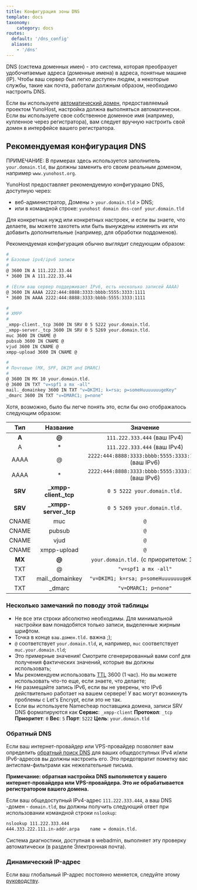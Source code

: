 ```yaml
---
title: Конфигурация зоны DNS
template: docs
taxonomy:
    category: docs
routes:
  default: '/dns_config'
  aliases:
    - '/dns'
---
```


DNS (система доменных имен) - это система, которая преобразует удобочитаемые адреса
(доменные имена) в адреса, понятные машине (IP). Чтобы ваш сервер был
легко доступен людям, а некоторые службы, такие как почта, работали
должным образом, необходимо настроить DNS.

Если вы используете [автоматический домен](/dns_nohost_me), предоставляемый проектом YunoHost, настройка должна
выполняться автоматически. Если вы используете свое собственное доменное имя (например, купленное через
регистратора), вам следует вручную настроить свой домен в
интерфейсе вашего регистратора.

## Рекомендуемая конфигурация DNS

ПРИМЕЧАНИЕ: В примерах здесь используется заполнитель `your.domain.tld`, вы должны заменить его своим реальным доменом, например `www.yunohost.org`.

YunoHost предоставляет рекомендуемую конфигурацию DNS, доступную через:

- веб-администратор, Домены > `your.domain.tld` > DNS;
- или в командной строке: `yunohost domain dns-conf your.domain.tld`

Для конкретных нужд или конкретных настроек, и если вы знаете, что делаете, вы
можете захотеть или быть вынуждены изменить их или добавить дополнительные (например, для обработки
поддоменов).

Рекомендуемая конфигурация обычно выглядит следующим образом:

```bash
#
# Базовые ipv4/ipv6 записи
#
@ 3600 IN A 111.222.33.44
* 3600 IN A 111.222.33.44

# (Если ваш сервер поддерживает IPv6, есть несколько записей AAAA)
@ 3600 IN AAAA 2222:444:8888:3333:bbbb:5555:3333:1111
* 3600 IN AAAA 2222:444:8888:3333:bbbb:5555:3333:1111

#
# XMPP
#
_xmpp-client._tcp 3600 IN SRV 0 5 5222 your.domain.tld.
_xmpp-server._tcp 3600 IN SRV 0 5 5269 your.domain.tld.
muc 3600 IN CNAME @
pubsub 3600 IN CNAME @
vjud 3600 IN CNAME @
xmpp-upload 3600 IN CNAME @

#
# Почтовые (MX, SPF, DKIM and DMARC)
#
@ 3600 IN MX 10 your.domain.tld.
@ 3600 IN TXT "v=spf1 a mx -all"
mail._domainkey 3600 IN TXT "v=DKIM1; k=rsa; p=someHuuuuuuugeKey"
_dmarc 3600 IN TXT "v=DMARC1; p=none"
```

Хотя, возможно, было бы легче понять это, если бы оно отображалось следующим образом:

| Тип    | Название                   | Значение                                                 |
| :-----: | :--------------------: | :--------------------------------------------------:  |
|  **A**  |   **@**                |  `111.222.333.444` (ваш IPv4)                        |
|    A    |   *                    |  `111.222.333.444` (ваш IPv4)                        |
|  AAAA   |   @                    |  `2222:444:8888:3333:bbbb:5555:3333:1111` (ваш IPv6) |
|  AAAA   |   *                    |  `2222:444:8888:3333:bbbb:5555:3333:1111` (ваш IPv6) |
| **SRV** | **_xmpp-client._tcp**  |  `0 5 5222 your.domain.tld.`                          |
| **SRV** | **_xmpp-server._tcp**  |  `0 5 5269 your.domain.tld.`                          |
|  CNAME  |   muc                  |  `@`                                                  |
|  CNAME  |   pubsub               |  `@`                                                  |
|  CNAME  |   vjud                 |  `@`                                                  |
|  CNAME  |   xmpp-upload          |  `@`                                                  |
| **MX**  | **@**                  |  `your.domain.tld.`     (с приоритетом: 10)            |
|   TXT   |   @                    |  `"v=spf1 a mx -all"`               |
|   TXT   |  mail._domainkey       |  `"v=DKIM1; k=rsa; p=someHuuuuuuugeKey"`              |
|   TXT   |  _dmarc                |  `"v=DMARC1; p=none"`                                 |

### Несколько замечаний по поводу этой таблицы

- Не все эти строки абсолютно необходимы. Для минимальной настройки вам понадобятся только записи, выделенные жирным шрифтом.
- Точка в конце `ваш.домен.tld.` важна ;);
- `@` соответствует `your.domain.tld`, и, например, `muc` соответствует `muc.your.domain.tld`;
- Это примерные значения! Смотрите сгенерированный вами conf для получения фактических значений, которые вы должны использовать;
- Мы рекомендуем использовать [TTL](https://en.wikipedia.org/wiki/Time_to_live#DNS_records ) 3600 (1 час). Но вы можете использовать что-то еще, если знаете, что делаете;
- Не размещайте запись IPv6, если вы не уверены, что IPv6 действительно работает на вашем сервере! У вас могут возникнуть проблемы с Let's Encrypt, если это не так.
- Если вы используете Namecheap поставщика домена, записи SRV DNS форматируются как **Сервис**: `_xmpp-client` **Протокол**: `_tcp` **Приоритет**: `0` **Вес**: `5` **Порт**: `5222` **Цель**: `your.domain.tld`

### Обратный DNS

Если ваш интернет-провайдер или VPS-провайдер позволяет вам определить [обратный
поиск DNS](https://ru.wikipedia.org/wiki/%D0%9E%D0%B1%D1%80%D0%B0%D1%82%D0%BD%D1%8B%D0%B9_%D0%BF%D1%80%D0%BE%D1%81%D0%BC%D0%BE%D1%82%D1%80_DNS) для ваших общедоступных IPv4
и/или IPv6-адресов вы должны настроить его. Это предотвратит пометку вас
антиспам-фильтрами как нежелательные письма.

**Примечание: обратная настройка DNS выполняется у вашего интернет-провайдера или VPS-провайдера. Это *не* обрабатывается регистратором вашего домена.**

Если ваш общедоступный IPv4-адрес `111.222.333.444`, а ваш DNS
-домен - `domain.tld`, вы должны получить следующий ответ при использовании
командной строки `nslookup`:

```bash
nslookup 111.222.333.444
444.333.222.111.in-addr.arpa    name = domain.tld.
```

Система диагностики, доступная в webadmin, выполняет эту проверку автоматически (в разделе Электронная почта).

### Динамический IP-адрес

Если ваш глобальный IP-адрес постоянно меняется, следуйте этому [руководству](/dns_dynamicip).
